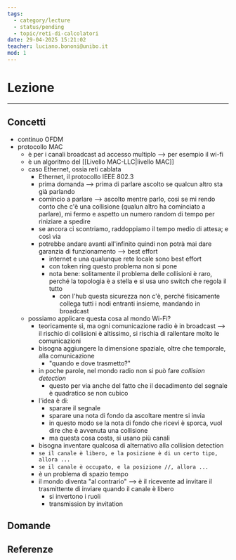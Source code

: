 ```yaml
---
tags:
  - category/lecture
  - status/pending
  - topic/reti-di-calcolatori
date: 29-04-2025 15:21:02
teacher: luciano.bononi@unibo.it
mod: 1
---
```

# Lezione
---
## Concetti
- continuo OFDM
- protocollo MAC
	- è per i canali broadcast ad accesso multiplo --> per esempio il wi-fi
	- è un algoritmo del [[Livello MAC-LLC|livello MAC]]
	- caso Ethernet, ossia reti cablata
		- Ethernet, il protocollo IEEE 802.3
		- prima domanda --> prima di parlare ascolto se qualcun altro sta già parlando
		- comincio a parlare --> ascolto mentre parlo, così se mi rendo conto che c'è una collisione (qualun altro ha cominciato a parlare), mi fermo e aspetto un numero random di tempo per riniziare a spedire
		- se ancora ci scontriamo, raddoppiamo il tempo medio di attesa; e così via
		- potrebbe andare avanti all'infinito quindi non potrà mai dare garanzia di funzionamento --> best effort
			- internet e una qualunque rete locale sono best effort
			- con token ring questo problema non si pone
			- nota bene: solitamente il problema delle collisioni è raro, perché la topologia è a stella e si usa uno switch che regola il tutto
				- con l'hub questa sicurezza non c'è, perché fisicamente collega tutti i nodi entranti insieme, mandando in broadcast
	- possiamo applicare questa cosa al mondo Wi-Fi?
		- teoricamente sì, ma ogni comunicazione radio è in broadcast --> il rischio di collisioni è altissimo, si rischia di rallentare molto le comunicazioni
		- bisogna aggiungere la dimensione spaziale, oltre che temporale, alla comunicazione
			- "quando e dove trasmetto?"
		- in poche parole, nel mondo radio non si può fare _collision detection_
			- questo per via anche del fatto che il decadimento del segnale è quadratico se non cubico
		- l'idea è di:
			- sparare il segnale
			- sparare una nota di fondo da ascoltare mentre si invia
			- in questo modo se la nota di fondo che ricevi è sporca, vuol dire che è avvenuta una collisione
			- ma questa cosa costa, si usano più canali
		- bisogna inventare qualcosa di alternativo alla collision detection
		- `se il canale è libero, e la posizione è di un certo tipo, allora ...`
		- `se il canale è occupato, e la posizione //, allora ...`
		- è un problema di spazio tempo
		- il mondo diventa "al contrario" --> è il ricevente ad invitare il trasmittente di inviare quando il canale è libero
			- si invertono i ruoli
			- transmission by invitation

## Domande

## Referenze
